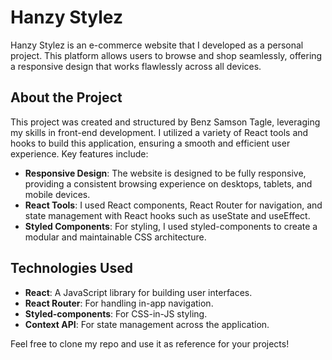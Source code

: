 # Hanzy Stylez

Hanzy Stylez is an e-commerce website that I developed as a personal project. This platform allows users to browse and shop seamlessly, offering a responsive design that works flawlessly across all devices.

## About the Project

This project was created and structured by Benz Samson Tagle, leveraging my skills in front-end development. I utilized a variety of React tools and hooks to build this application, ensuring a smooth and efficient user experience. Key features include:

- **Responsive Design**: The website is designed to be fully responsive, providing a consistent browsing experience on desktops, tablets, and mobile devices.
- **React Tools**: I used React components, React Router for navigation, and state management with React hooks such as useState and useEffect.
- **Styled Components**: For styling, I used styled-components to create a modular and maintainable CSS architecture.

## Technologies Used

- **React**: A JavaScript library for building user interfaces.
- **React Router**: For handling in-app navigation.
- **Styled-components**: For CSS-in-JS styling.
- **Context API**: For state management across the application.

Feel free to clone my repo and use it as reference for your projects!
